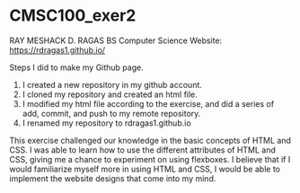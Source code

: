 # CMSC100_exer2

RAY MESHACK D. RAGAS
BS Computer Science
Website: https://rdragas1.github.io/

Steps I did to make my Github page.
1) I created a new repository in my github account.
2) I cloned my repository and created an html file.
3) I modified my html file according to the exercise, and did a series of add, commit, and push to my remote repository.
4) I renamed my repository to rdragas1.github.io

This exercise challenged our knowledge in the basic concepts of HTML and CSS. I was able to learn how to use the different attributes of HTML and CSS, giving me a chance to experiment on using flexboxes. I believe that if I would familiarize myself more in using HTML and CSS, I would be able to implement the website designs that come into my mind. 


